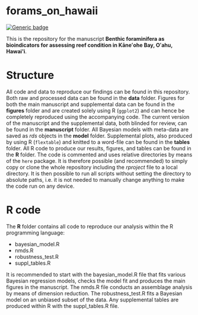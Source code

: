 
# forams_on_hawaii

<!-- badges: start -->
[![Generic badge](https://img.shields.io/badge/Status-In_Review-orange.svg)](https://shields.io/)
<!-- badges: end -->

This is the repository for the manuscript **Benthic foraminifera as bioindicators for assessing reef condition in Kāneʻohe Bay, Oʻahu, Hawai'i**.  
  
  
# Structure  
  
All code and data to reproduce our findings can be found in this repository. Both raw and processed data can be found in the **data** folder. Figures for both the main manuscript and supplemental data can be found in the **figures** folder and are created solely using R (`ggplot2`) and can hence be completely reproduced using the accompanying code. The current version of the manuscript and the supplemental data, both blinded for review, can be found in the **manuscript** folder. All Bayesian models with meta-data are saved as *rds* objects in the **model** folder. Supplemental plots, also produced by using R (`flextable`) and knitted to a word-file can be found in the **tables** folder. All R code to produce our results, figures, and tables can be found in the **R** folder. The code is commented and uses relative directories by means of the `here` package. It is therefore possible (and recommended) to simply copy or clone the whole repository including the *rproject* file to a local directory. It is then possible to run all scripts without setting the directory to absolute paths, i.e. it is not needed to manually change anything to make the code run on any device.  
  
# R code  
  
The **R** folder contains all code to reproduce our analysis within the R programming language:  
- bayesian_model.R  
- nmds.R  
- robustness_test.R  
- suppl_tables.R  
  
It is recommended to start with the bayesian_model.R file that fits various Bayesian regression models, checks the model fit and produces the main figures in the manuscript. The nmds.R file conducts an assemblage analysis by means of dimension reduction. The robustness_test.R fits a Bayesian model on an unbiased subset of the data. Any supplemental tables are produced within R with the suppl_tables.R file.  
  


